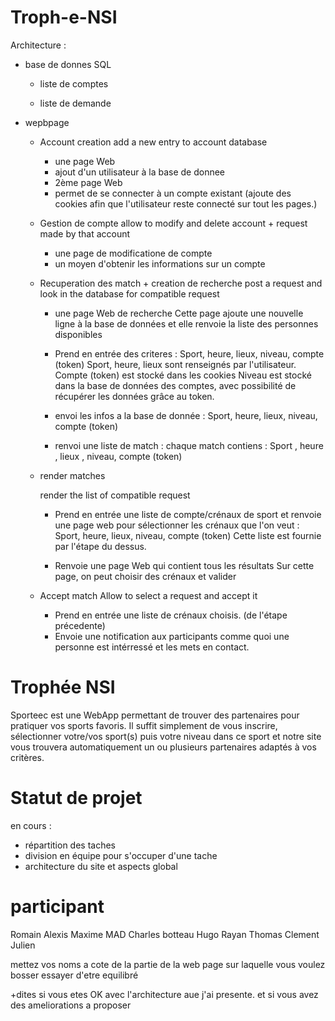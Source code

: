 # Troph-e-NSI



Architecture : 

- base de donnes SQL

    - liste de comptes

    - liste de demande

- wepbpage

    - Account creation
        add a new entry to account database
        - une page Web
        - ajout d'un utilisateur à la base de donnee
        - 2ème page Web
        - permet de se connecter à un compte existant (ajoute des cookies afin que l'utilisateur reste connecté sur tout les pages.)

    - Gestion de compte
        allow to modify and delete account + request made by that account
        - une page de modificatione de compte
        - un moyen d'obtenir les informations sur un compte


    - Recuperation des match + creation de recherche
        post a request and look in the database for compatible request
        - une page Web de recherche
        Cette page ajoute une nouvelle ligne à la base de données
        et elle renvoie la liste des personnes disponibles

        - Prend en entrée des criteres : Sport, heure, lieux, niveau, compte (token)
        Sport, heure, lieux sont renseignés par l'utilisateur.
        Compte (token) est stocké dans les cookies
        Niveau est stocké dans la base de données des comptes, avec possibilité de récupérer les données grâce au token.

        - envoi les infos a la base de donnée : Sport, heure, lieux, niveau, compte (token)

        - renvoi une liste de match : chaque match contiens : Sport , heure , lieux , niveau, compte (token)
    - render matches

        render the list of compatible request

        - Prend en entrée une liste de compte/crénaux de sport et renvoie une page web pour sélectionner les crénaux que l'on veut : Sport, heure, lieux, niveau, compte (token)
        Cette liste est fournie par l'étape du dessus.

        - Renvoie une page Web qui contient tous les résultats
        Sur cette page, on peut choisir des crénaux et valider

    - Accept match
        Allow to select a request and accept it
        - Prend en entrée une liste de crénaux choisis. (de l'étape précedente)
        - Envoie une notification aux participants comme quoi une personne est intérressé et les mets en contact.

# Trophée NSI

Sporteec est une WebApp permettant de trouver des partenaires pour pratiquer vos sports favoris. Il suffit simplement de vous inscrire, sélectionner votre/vos sport(s) puis votre niveau dans ce sport et notre site vous trouvera automatiquement un ou plusieurs partenaires adaptés à vos critères. 

# Statut de projet

en cours :
- répartition des taches
- division en équipe pour s'occuper d'une tache
- architecture du site et aspects global

# participant

Romain
Alexis
Maxime
MAD
Charles botteau
Hugo
Rayan
Thomas
Clement
Julien

mettez vos noms a cote de la partie de la web page sur laquelle vous voulez bosser essayer d'etre equilibré

+dites si vous etes OK avec l'architecture aue j'ai presente.
 et si vous avez des ameliorations a proposer


